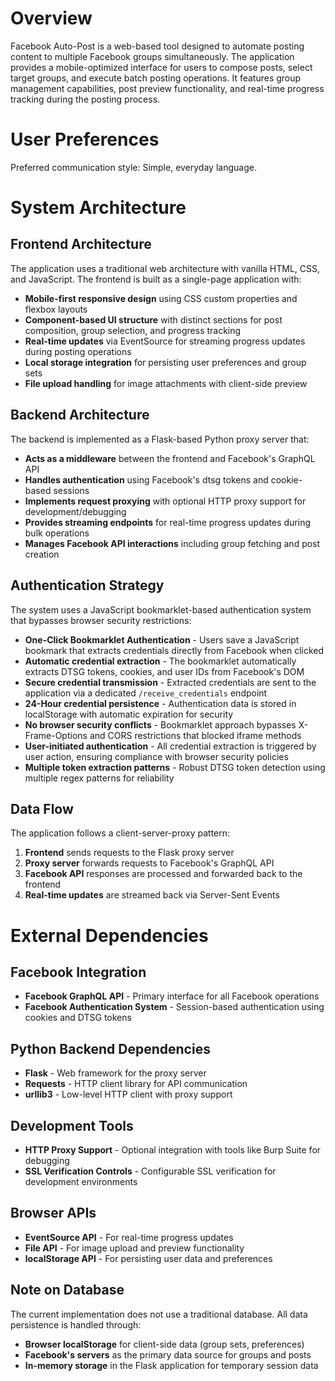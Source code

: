 # Overview

Facebook Auto-Post is a web-based tool designed to automate posting content to multiple Facebook groups simultaneously. The application provides a mobile-optimized interface for users to compose posts, select target groups, and execute batch posting operations. It features group management capabilities, post preview functionality, and real-time progress tracking during the posting process.

# User Preferences

Preferred communication style: Simple, everyday language.

# System Architecture

## Frontend Architecture
The application uses a traditional web architecture with vanilla HTML, CSS, and JavaScript. The frontend is built as a single-page application with:

- **Mobile-first responsive design** using CSS custom properties and flexbox layouts
- **Component-based UI structure** with distinct sections for post composition, group selection, and progress tracking
- **Real-time updates** via EventSource for streaming progress updates during posting operations
- **Local storage integration** for persisting user preferences and group sets
- **File upload handling** for image attachments with client-side preview

## Backend Architecture
The backend is implemented as a Flask-based Python proxy server that:

- **Acts as a middleware** between the frontend and Facebook's GraphQL API
- **Handles authentication** using Facebook's dtsg tokens and cookie-based sessions
- **Implements request proxying** with optional HTTP proxy support for development/debugging
- **Provides streaming endpoints** for real-time progress updates during bulk operations
- **Manages Facebook API interactions** including group fetching and post creation

## Authentication Strategy
The system uses a JavaScript bookmarklet-based authentication system that bypasses browser security restrictions:

- **One-Click Bookmarklet Authentication** - Users save a JavaScript bookmark that extracts credentials directly from Facebook when clicked
- **Automatic credential extraction** - The bookmarklet automatically extracts DTSG tokens, cookies, and user IDs from Facebook's DOM
- **Secure credential transmission** - Extracted credentials are sent to the application via a dedicated `/receive_credentials` endpoint
- **24-Hour credential persistence** - Authentication data is stored in localStorage with automatic expiration for security
- **No browser security conflicts** - Bookmarklet approach bypasses X-Frame-Options and CORS restrictions that blocked iframe methods
- **User-initiated authentication** - All credential extraction is triggered by user action, ensuring compliance with browser security policies
- **Multiple token extraction patterns** - Robust DTSG token detection using multiple regex patterns for reliability

## Data Flow
The application follows a client-server-proxy pattern:

1. **Frontend** sends requests to the Flask proxy server
2. **Proxy server** forwards requests to Facebook's GraphQL API
3. **Facebook API** responses are processed and forwarded back to the frontend
4. **Real-time updates** are streamed back via Server-Sent Events

# External Dependencies

## Facebook Integration
- **Facebook GraphQL API** - Primary interface for all Facebook operations
- **Facebook Authentication System** - Session-based authentication using cookies and DTSG tokens

## Python Backend Dependencies
- **Flask** - Web framework for the proxy server
- **Requests** - HTTP client library for API communication
- **urllib3** - Low-level HTTP client with proxy support

## Development Tools
- **HTTP Proxy Support** - Optional integration with tools like Burp Suite for debugging
- **SSL Verification Controls** - Configurable SSL verification for development environments

## Browser APIs
- **EventSource API** - For real-time progress updates
- **File API** - For image upload and preview functionality
- **localStorage API** - For persisting user data and preferences

## Note on Database
The current implementation does not use a traditional database. All data persistence is handled through:
- **Browser localStorage** for client-side data (group sets, preferences)
- **Facebook's servers** as the primary data source for groups and posts
- **In-memory storage** in the Flask application for temporary session data